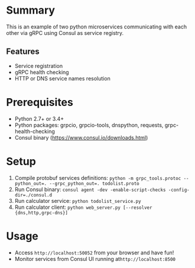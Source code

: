 # Summary

This is an example of two python microservices communicating with each other via gRPC using Consul as service registry.

## Features

* Service registration
* gRPC health checking
* HTTP or DNS service names resolution

# Prerequisites

* Python 2.7+ or 3.4+
* Python packages: grpcio, grpcio-tools, dnspython, requests, grpc-health-checking
* Consul binary (https://www.consul.io/downloads.html)

# Setup

1. Compile protobuf services definitions: `python -m grpc_tools.protoc --python_out=. --grpc_python_out=. todolist.proto`
2. Run Consul binary: `consul agent -dev -enable-script-checks -config-dir=./consul.d`
3. Run calculator service: `python todolist_service.py`
4. Run calculator client: `python web_server.py [--resolver {dns,http,grpc-dns}]`

# Usage

* Access `http://localhost:50052` from your browser and have fun!
* Monitor services from Consul UI running at`http://localhost:8500`
